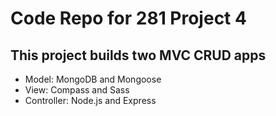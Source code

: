 # Code Repo for 281 Project 4
## This project builds two MVC CRUD apps

* Model: MongoDB and Mongoose
* View: Compass and Sass
* Controller: Node.js and Express